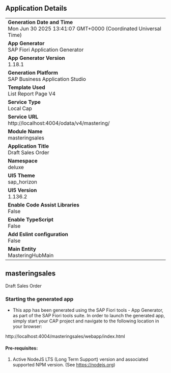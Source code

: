 ## Application Details
|               |
| ------------- |
|**Generation Date and Time**<br>Mon Jun 30 2025 13:41:07 GMT+0000 (Coordinated Universal Time)|
|**App Generator**<br>SAP Fiori Application Generator|
|**App Generator Version**<br>1.18.1|
|**Generation Platform**<br>SAP Business Application Studio|
|**Template Used**<br>List Report Page V4|
|**Service Type**<br>Local Cap|
|**Service URL**<br>http://localhost:4004/odata/v4/mastering/|
|**Module Name**<br>masteringsales|
|**Application Title**<br>Draft Sales Order|
|**Namespace**<br>deluxe|
|**UI5 Theme**<br>sap_horizon|
|**UI5 Version**<br>1.136.2|
|**Enable Code Assist Libraries**<br>False|
|**Enable TypeScript**<br>False|
|**Add Eslint configuration**<br>False|
|**Main Entity**<br>MasteringHubMain|

## masteringsales

Draft Sales Order

### Starting the generated app

-   This app has been generated using the SAP Fiori tools - App Generator, as part of the SAP Fiori tools suite.  In order to launch the generated app, simply start your CAP project and navigate to the following location in your browser:

http://localhost:4004/masteringsales/webapp/index.html

#### Pre-requisites:

1. Active NodeJS LTS (Long Term Support) version and associated supported NPM version.  (See https://nodejs.org)


